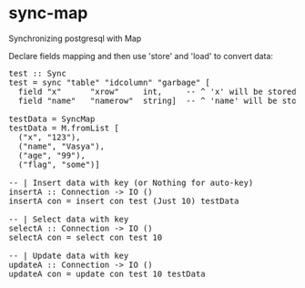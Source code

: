 sync-map
========

Synchronizing postgresql with Map

Declare fields mapping and then use 'store' and 'load' to convert data:

<pre>
test :: Sync
test = sync "table" "idcolumn" "garbage" [
  field "x"      "xrow"     int,     -- ^ 'x' will be stored in 'xrow' column with type int
  field "name"   "namerow"  string]  -- ^ 'name' will be stored in 'namerow' column with type string

testData = SyncMap
testData = M.fromList [
  ("x", "123"),
  ("name", "Vasya"),
  ("age", "99"),
  ("flag", "some")]

-- | Insert data with key (or Nothing for auto-key)
insertA :: Connection -> IO ()
insertA con = insert con test (Just 10) testData

-- | Select data with key
selectA :: Connection -> IO ()
selectA con = select con test 10

-- | Update data with key
updateA :: Connection -> IO ()
updateA con = update con test 10 testData
</pre>
